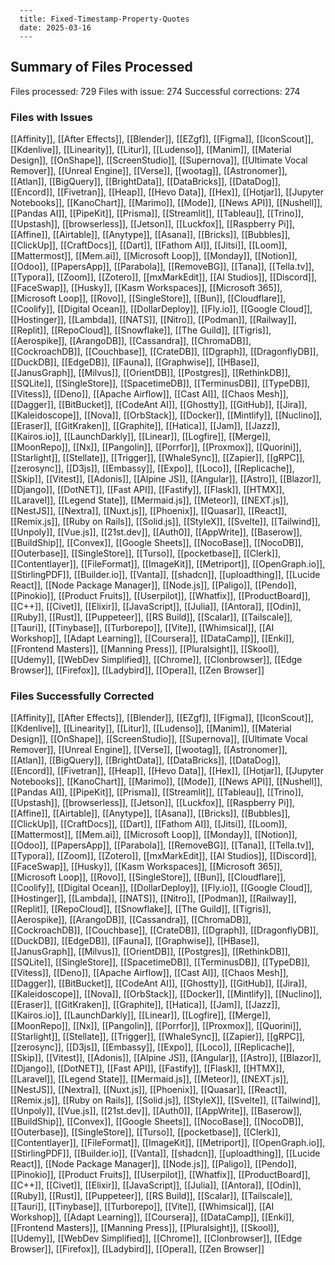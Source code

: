 
      ---
      title: Fixed-Timestamp-Property-Quotes
      date: 2025-03-16
      ---
## Summary of Files Processed
Files processed: 729
Files with issue: 274
Successful corrections: 274

### Files with Issues
[[Affinity]], [[After Effects]], [[Blender]], [[EZgf]], [[Figma]], [[IconScout]], [[Kdenlive]], [[Linearity]], [[Litur]], [[Ludenso]], [[Manim]], [[Material Design]], [[OnShape]], [[ScreenStudio]], [[Supernova]], [[Ultimate Vocal Remover]], [[Unreal Engine]], [[Verse]], [[wootag]], [[Astronomer]], [[Atlan]], [[BigQuery]], [[BrightData]], [[DataBricks]], [[DataDog]], [[Encord]], [[Fivetran]], [[Heap]], [[Hevo Data]], [[Hex]], [[Hotjar]], [[Jupyter Notebooks]], [[KanoChart]], [[Marimo]], [[Mode]], [[News API]], [[Nushell]], [[Pandas AI]], [[PipeKit]], [[Prisma]], [[Streamlit]], [[Tableau]], [[Trino]], [[Upstash]], [[browserless]], [[Jetson]], [[Luckfox]], [[Raspberry Pi]], [[Affine]], [[Airtable]], [[Anytype]], [[Asana]], [[Bricks]], [[Bubbles]], [[ClickUp]], [[CraftDocs]], [[Dart]], [[Fathom AI]], [[Jitsi]], [[Loom]], [[Mattermost]], [[Mem.ai]], [[Microsoft Loop]], [[Monday]], [[Notion]], [[Odoo]], [[PapersApp]], [[Parabola]], [[RemoveBG]], [[Tana]], [[Tella.tv]], [[Typora]], [[Zoom]], [[Zotero]], [[mxMarkEdit]], [[AI Studios]], [[Discord]], [[FaceSwap]], [[Husky]], [[Kasm Workspaces]], [[Microsoft 365]], [[Microsoft Loop]], [[Rovo]], [[SingleStore]], [[Bun]], [[Cloudflare]], [[Coolify]], [[Digital Ocean]], [[DollarDeploy]], [[Fly.io]], [[Google Cloud]], [[Hostinger]], [[Lambda]], [[NATS]], [[Nitro]], [[Podman]], [[Railway]], [[Replit]], [[RepoCloud]], [[Snowflake]], [[The Guild]], [[Tigris]], [[Aerospike]], [[ArangoDB]], [[Cassandra]], [[ChromaDB]], [[CockroachDB]], [[Couchbase]], [[CrateDB]], [[Dgraph]], [[DragonflyDB]], [[DuckDB]], [[EdgeDB]], [[Fauna]], [[Graphwise]], [[HBase]], [[JanusGraph]], [[Milvus]], [[OrientDB]], [[Postgres]], [[RethinkDB]], [[SQLite]], [[SingleStore]], [[SpacetimeDB]], [[TerminusDB]], [[TypeDB]], [[Vitess]], [[Deno]], [[Apache Airflow]], [[Cast AI]], [[Chaos Mesh]], [[Dagger]], [[BitBucket]], [[CodeAnt AI]], [[Ghostty]], [[GitHub]], [[Jira]], [[Kaleidoscope]], [[Nova]], [[OrbStack]], [[Docker]], [[Mintlify]], [[Nuclino]], [[Eraser]], [[GitKraken]], [[Graphite]], [[Hatica]], [[Jam]], [[Jazz]], [[Kairos.io]], [[LaunchDarkly]], [[Linear]], [[Logfire]], [[Merge]], [[MoonRepo]], [[Nx]], [[Pangolin]], [[Porrfor]], [[Proxmox]], [[Quorini]], [[Starlight]], [[Stellate]], [[Trigger]], [[WhaleSync]], [[Zapier]], [[gRPC]], [[zerosync]], [[D3js]], [[Embassy]], [[Expo]], [[Loco]], [[Replicache]], [[Skip]], [[Vitest]], [[Adonis]], [[Alpine JS]], [[Angular]], [[Astro]], [[Blazor]], [[Django]], [[DotNET]], [[Fast API]], [[Fastify]], [[Flask]], [[HTMX]], [[Laravel]], [[Legend State]], [[Mermaid.js]], [[Meteor]], [[NEXT.js]], [[NestJS]], [[Nextra]], [[Nuxt.js]], [[Phoenix]], [[Quasar]], [[React]], [[Remix.js]], [[Ruby on Rails]], [[Solid.js]], [[StyleX]], [[Svelte]], [[Tailwind]], [[Unpoly]], [[Vue.js]], [[21st.dev]], [[Auth0]], [[AppWrite]], [[Baserow]], [[BuildShip]], [[Convex]], [[Google Sheets]], [[NocoBase]], [[NocoDB]], [[Outerbase]], [[SingleStore]], [[Turso]], [[pocketbase]], [[Clerk]], [[Contentlayer]], [[FileFormat]], [[ImageKit]], [[Metriport]], [[OpenGraph.io]], [[StirlingPDF]], [[Builder.io]], [[Vanta]], [[shadcn]], [[uploadthing]], [[Lucide React]], [[Node Package Manager]], [[Node.js]], [[Paligo]], [[Pendo]], [[Pinokio]], [[Product Fruits]], [[Userpilot]], [[Whatfix]], [[ProductBoard]], [[C++]], [[Civet]], [[Elixir]], [[JavaScript]], [[Julia]], [[Antora]], [[Odin]], [[Ruby]], [[Rust]], [[Puppeteer]], [[RS Build]], [[Scalar]], [[Tailscale]], [[Tauri]], [[Tinybase]], [[Turborepo]], [[Vite]], [[Whimsical]], [[AI Workshop]], [[Adapt Learning]], [[Coursera]], [[DataCamp]], [[Enki]], [[Frontend Masters]], [[Manning Press]], [[Pluralsight]], [[Skool]], [[Udemy]], [[WebDev Simplified]], [[Chrome]], [[Clonbrowser]], [[Edge Browser]], [[Firefox]], [[Ladybird]], [[Opera]], [[Zen Browser]]

### Files Successfully Corrected
[[Affinity]], [[After Effects]], [[Blender]], [[EZgf]], [[Figma]], [[IconScout]], [[Kdenlive]], [[Linearity]], [[Litur]], [[Ludenso]], [[Manim]], [[Material Design]], [[OnShape]], [[ScreenStudio]], [[Supernova]], [[Ultimate Vocal Remover]], [[Unreal Engine]], [[Verse]], [[wootag]], [[Astronomer]], [[Atlan]], [[BigQuery]], [[BrightData]], [[DataBricks]], [[DataDog]], [[Encord]], [[Fivetran]], [[Heap]], [[Hevo Data]], [[Hex]], [[Hotjar]], [[Jupyter Notebooks]], [[KanoChart]], [[Marimo]], [[Mode]], [[News API]], [[Nushell]], [[Pandas AI]], [[PipeKit]], [[Prisma]], [[Streamlit]], [[Tableau]], [[Trino]], [[Upstash]], [[browserless]], [[Jetson]], [[Luckfox]], [[Raspberry Pi]], [[Affine]], [[Airtable]], [[Anytype]], [[Asana]], [[Bricks]], [[Bubbles]], [[ClickUp]], [[CraftDocs]], [[Dart]], [[Fathom AI]], [[Jitsi]], [[Loom]], [[Mattermost]], [[Mem.ai]], [[Microsoft Loop]], [[Monday]], [[Notion]], [[Odoo]], [[PapersApp]], [[Parabola]], [[RemoveBG]], [[Tana]], [[Tella.tv]], [[Typora]], [[Zoom]], [[Zotero]], [[mxMarkEdit]], [[AI Studios]], [[Discord]], [[FaceSwap]], [[Husky]], [[Kasm Workspaces]], [[Microsoft 365]], [[Microsoft Loop]], [[Rovo]], [[SingleStore]], [[Bun]], [[Cloudflare]], [[Coolify]], [[Digital Ocean]], [[DollarDeploy]], [[Fly.io]], [[Google Cloud]], [[Hostinger]], [[Lambda]], [[NATS]], [[Nitro]], [[Podman]], [[Railway]], [[Replit]], [[RepoCloud]], [[Snowflake]], [[The Guild]], [[Tigris]], [[Aerospike]], [[ArangoDB]], [[Cassandra]], [[ChromaDB]], [[CockroachDB]], [[Couchbase]], [[CrateDB]], [[Dgraph]], [[DragonflyDB]], [[DuckDB]], [[EdgeDB]], [[Fauna]], [[Graphwise]], [[HBase]], [[JanusGraph]], [[Milvus]], [[OrientDB]], [[Postgres]], [[RethinkDB]], [[SQLite]], [[SingleStore]], [[SpacetimeDB]], [[TerminusDB]], [[TypeDB]], [[Vitess]], [[Deno]], [[Apache Airflow]], [[Cast AI]], [[Chaos Mesh]], [[Dagger]], [[BitBucket]], [[CodeAnt AI]], [[Ghostty]], [[GitHub]], [[Jira]], [[Kaleidoscope]], [[Nova]], [[OrbStack]], [[Docker]], [[Mintlify]], [[Nuclino]], [[Eraser]], [[GitKraken]], [[Graphite]], [[Hatica]], [[Jam]], [[Jazz]], [[Kairos.io]], [[LaunchDarkly]], [[Linear]], [[Logfire]], [[Merge]], [[MoonRepo]], [[Nx]], [[Pangolin]], [[Porrfor]], [[Proxmox]], [[Quorini]], [[Starlight]], [[Stellate]], [[Trigger]], [[WhaleSync]], [[Zapier]], [[gRPC]], [[zerosync]], [[D3js]], [[Embassy]], [[Expo]], [[Loco]], [[Replicache]], [[Skip]], [[Vitest]], [[Adonis]], [[Alpine JS]], [[Angular]], [[Astro]], [[Blazor]], [[Django]], [[DotNET]], [[Fast API]], [[Fastify]], [[Flask]], [[HTMX]], [[Laravel]], [[Legend State]], [[Mermaid.js]], [[Meteor]], [[NEXT.js]], [[NestJS]], [[Nextra]], [[Nuxt.js]], [[Phoenix]], [[Quasar]], [[React]], [[Remix.js]], [[Ruby on Rails]], [[Solid.js]], [[StyleX]], [[Svelte]], [[Tailwind]], [[Unpoly]], [[Vue.js]], [[21st.dev]], [[Auth0]], [[AppWrite]], [[Baserow]], [[BuildShip]], [[Convex]], [[Google Sheets]], [[NocoBase]], [[NocoDB]], [[Outerbase]], [[SingleStore]], [[Turso]], [[pocketbase]], [[Clerk]], [[Contentlayer]], [[FileFormat]], [[ImageKit]], [[Metriport]], [[OpenGraph.io]], [[StirlingPDF]], [[Builder.io]], [[Vanta]], [[shadcn]], [[uploadthing]], [[Lucide React]], [[Node Package Manager]], [[Node.js]], [[Paligo]], [[Pendo]], [[Pinokio]], [[Product Fruits]], [[Userpilot]], [[Whatfix]], [[ProductBoard]], [[C++]], [[Civet]], [[Elixir]], [[JavaScript]], [[Julia]], [[Antora]], [[Odin]], [[Ruby]], [[Rust]], [[Puppeteer]], [[RS Build]], [[Scalar]], [[Tailscale]], [[Tauri]], [[Tinybase]], [[Turborepo]], [[Vite]], [[Whimsical]], [[AI Workshop]], [[Adapt Learning]], [[Coursera]], [[DataCamp]], [[Enki]], [[Frontend Masters]], [[Manning Press]], [[Pluralsight]], [[Skool]], [[Udemy]], [[WebDev Simplified]], [[Chrome]], [[Clonbrowser]], [[Edge Browser]], [[Firefox]], [[Ladybird]], [[Opera]], [[Zen Browser]]
